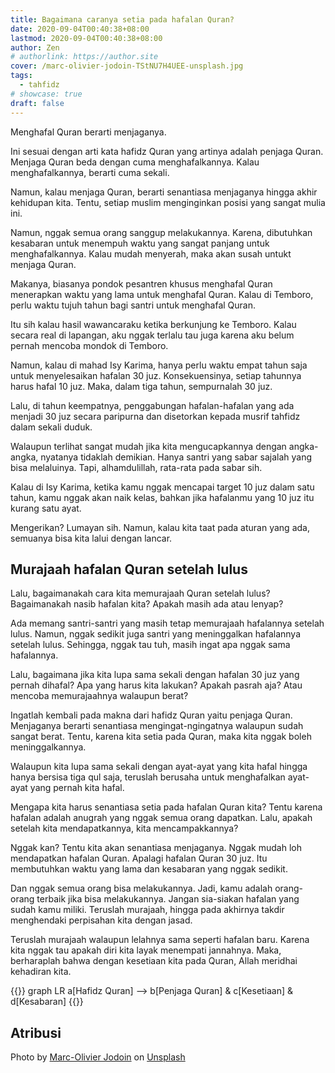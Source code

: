 ```yaml
---
title: Bagaimana caranya setia pada hafalan Quran?
date: 2020-09-04T00:40:38+08:00
lastmod: 2020-09-04T00:40:38+08:00
author: Zen
# authorlink: https://author.site
cover: /marc-olivier-jodoin-TStNU7H4UEE-unsplash.jpg
tags:
  - tahfidz
# showcase: true
draft: false
---
```


Menghafal Quran berarti menjaganya.

<!--more-->

Ini sesuai dengan arti kata hafidz Quran yang artinya adalah penjaga Quran. Menjaga Quran beda dengan cuma menghafalkannya. Kalau menghafalkannya, berarti cuma sekali.

Namun, kalau menjaga Quran, berarti senantiasa menjaganya hingga akhir kehidupan kita. Tentu, setiap muslim menginginkan posisi yang sangat mulia ini.

Namun, nggak semua orang sanggup melakukannya. Karena, dibutuhkan kesabaran untuk menempuh waktu yang sangat panjang untuk menghafalkannya. Kalau mudah menyerah, maka akan susah untukt menjaga Quran.

Makanya, biasanya pondok pesantren khusus menghafal Quran menerapkan waktu yang lama untuk menghafal Quran. Kalau di Temboro, perlu waktu tujuh tahun bagi santri untuk menghafal Quran.

Itu sih kalau hasil wawancaraku ketika berkunjung ke Temboro. Kalau secara real di lapangan, aku nggak terlalu tau juga karena aku belum pernah mencoba mondok di Temboro.

Namun, kalau di mahad Isy Karima, hanya perlu waktu empat tahun saja untuk menyelesaikan hafalan 30 juz. Konsekuensinya, setiap tahunnya harus hafal 10 juz. Maka, dalam tiga tahun, sempurnalah 30 juz.

Lalu, di tahun keempatnya, penggabungan hafalan-hafalan yang ada menjadi 30 juz secara paripurna dan disetorkan kepada musrif tahfidz dalam sekali duduk.

Walaupun terlihat sangat mudah jika kita mengucapkannya dengan angka-angka, nyatanya tidaklah demikian. Hanya santri yang sabar sajalah yang bisa melaluinya. Tapi, alhamdulillah, rata-rata pada sabar sih.

Kalau di Isy Karima, ketika kamu nggak mencapai target 10 juz dalam satu tahun, kamu nggak akan naik kelas, bahkan jika hafalanmu yang 10 juz itu kurang satu ayat.

Mengerikan? Lumayan sih. Namun, kalau kita taat pada aturan yang ada, semuanya bisa kita lalui dengan lancar.

## Murajaah hafalan Quran setelah lulus

Lalu, bagaimanakah cara kita memurajaah Quran setelah lulus? Bagaimanakah nasib hafalan kita? Apakah masih ada atau lenyap?

Ada memang santri-santri yang masih tetap memurajaah hafalannya setelah lulus. Namun, nggak sedikit juga santri yang meninggalkan hafalannya setelah lulus. Sehingga, nggak tau tuh, masih ingat apa nggak sama hafalannya.

Lalu, bagaimana jika kita lupa sama sekali dengan hafalan 30 juz yang pernah dihafal? Apa yang harus kita lakukan? Apakah pasrah aja? Atau mencoba memurajaahnya walaupun berat?

Ingatlah kembali pada makna dari hafidz Quran yaitu penjaga Quran. Menjaganya berarti senantiasa mengingat-ngingatnya walaupun sudah sangat berat. Tentu, karena kita setia pada Quran, maka kita nggak boleh meninggalkannya.

Walaupun kita lupa sama sekali dengan ayat-ayat yang kita hafal hingga hanya bersisa tiga qul saja, teruslah berusaha untuk menghafalkan ayat-ayat yang pernah kita hafal.

Mengapa kita harus senantiasa setia pada hafalan Quran kita? Tentu karena hafalan adalah anugrah yang nggak semua orang dapatkan. Lalu, apakah setelah kita mendapatkannya, kita mencampakkannya?

Nggak kan? Tentu kita akan senantiasa menjaganya. Nggak mudah loh mendapatkan hafalan Quran. Apalagi hafalan Quran 30 juz. Itu membutuhkan waktu yang lama dan kesabaran yang nggak sedikit.

Dan nggak semua orang bisa melakukannya. Jadi, kamu adalah orang-orang terbaik jika bisa melakukannya. Jangan sia-siakan hafalan yang sudah kamu miliki. Teruslah murajaah, hingga pada akhirnya takdir menghendaki perpisahan kita dengan jasad.

Teruslah murajaah walaupun lelahnya sama seperti hafalan baru. Karena kita nggak tau apakah diri kita layak menempati jannahnya. Maka, berharaplah bahwa dengan kesetiaan kita pada Quran, Allah meridhai kehadiran kita.

{{<mermaid>}}
graph LR
a[Hafidz Quran] --> b[Penjaga Quran] & c[Kesetiaan] & d[Kesabaran]
{{</mermaid>}}

## Atribusi

<span>Photo by <a href="https://unsplash.com/@marcojodoin?utm_source=unsplash&amp;utm_medium=referral&amp;utm_content=creditCopyText">Marc-Olivier Jodoin</a> on <a href="https://unsplash.com/s/photos/hope?utm_source=unsplash&amp;utm_medium=referral&amp;utm_content=creditCopyText">Unsplash</a></span>